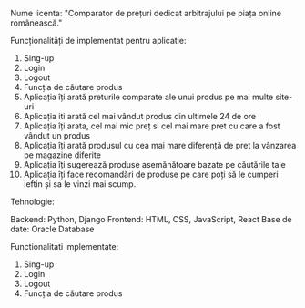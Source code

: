 Nume licenta: "Comparator de prețuri dedicat arbitrajului pe piața online românească."

Funcționalități de implementat pentru aplicatie:

1. Sing-up
2. Login
3. Logout
4. Funcția de căutare produs
5. Aplicația îți arată preturile comparate ale unui produs pe mai multe site-uri
6. Aplicația iti arată cel mai vândut produs din ultimele 24 de ore
7. Aplicația îți arata, cel mai mic preț si cel mai mare pret cu care a fost vândut un produs
8. Aplicația îți arată produsul cu cea mai mare diferență de preț la vânzarea pe magazine diferite
9. Aplicația îți sugerează produse asemănătoare bazate pe căutările tale
10. Aplicația îți face recomandări de produse pe care poți să le cumperi ieftin și sa le vinzi mai scump.


Tehnologie:

Backend: Python, Django
Frontend: HTML, CSS, JavaScript, React
Base de date: Oracle Database

Functionalitati implementate:
1. Sing-up
2. Login
3. Logout
4. Funcția de căutare produs